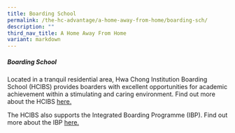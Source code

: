 ```yaml
---
title: Boarding School
permalink: /the-hc-advantage/a-home-away-from-home/boarding-sch/
description: ""
third_nav_title: A Home Away From Home
variant: markdown
---
```

##### Boarding School

Located in a tranquil residential area, Hwa Chong Institution Boarding School (HCIBS) provides boarders with excellent opportunities for academic achievement within a stimulating and caring environment. Find out more about the HCIBS [here.](https://www.hcibs.edu.sg/)


The HCIBS also supports the Integrated Boarding Programme (IBP). Find out more about the IBP [here.](https://www.hcibs.edu.sg/integrated-boarding-programme) 
